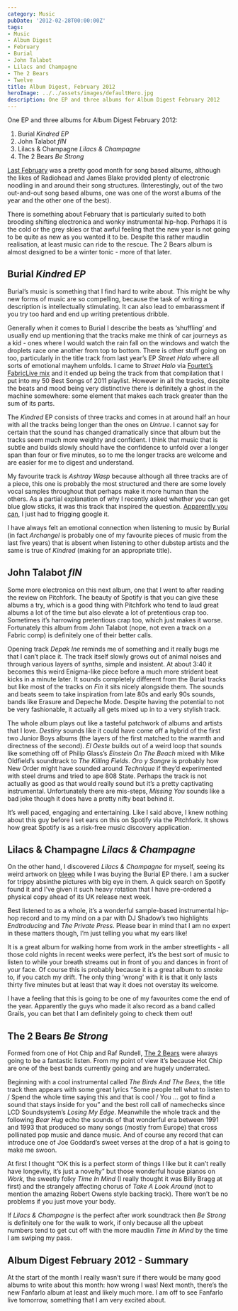 ```yaml
---
category: Music
pubDate: '2012-02-28T00:00:00Z'
tags:
- Music
- Album Digest
- February
- Burial
- John Talabot
- Lilacs and Champagne
- The 2 Bears
- Twelve
title: Album Digest, February 2012
heroImage: ../../assets/images/defaultHero.jpg
description: One EP and three albums for Album Digest February 2012
---
```

One EP and three albums for Album Digest February 2012:

1. Burial _Kindred EP_
2. John Talabot _fIN_
3. Lilacs & Champagne _Lilacs & Champagne_
4. The 2 Bears _Be Strong_

[Last February](album-digest-february-2011) was a pretty good month for song based albums, although the likes of Radiohead and James Blake provided plenty of electronic noodling in and around their song structures. (Interestingly, out of the two out-and-out song based albums, one was one of the worst albums of the year and the other one of the best).

There is something about February that is particularly suited to both brooding shifting electronica and wonky instrumental hip-hop. Perhaps it is the cold or the grey skies or that awful feeling that the new year is not going to be quite as new as you wanted it to be. Despite this rather maudlin realisation, at least music can ride to the rescue. The 2 Bears album is almost designed to be a winter tonic - more of that later.

## Burial _Kindred EP_

 Burial’s music is something that I find hard to write about. This might be why new forms of music are so compelling, because the task of writing a description is intellectually stimulating. It can also lead to embarassment if you try too hard and end up writing pretentious dribble.

Generally when it comes to Burial I describe the beats as ‘shuffling’ and usually end up mentioning that the tracks make me think of car journeys as a kid - ones where I would watch the rain fall on the windows and watch the droplets race one another from top to bottom. There is other stuff going on too, particularly in the title track from last year’s EP _Street Halo_ where all sorts of emotional mayhem unfolds. I came to _Street Halo_ via [Fourtet’s FabricLive mix](http://www.fabriclondon.com/store/catalog/product/view/id/340/s/fabriclive-59/categories/8/) and it ended up being the track from that compilation that I put into my 50 Best Songs of 2011 playlist. However in all the tracks, despite the beats and mood being very distinctive there is definitely a ghost in the machine somewhere: some element that makes each track greater than the sum of its parts.

The _Kindred_ EP consists of three tracks and comes in at around half an hour with all the tracks being longer than the ones on _Untrue_. I cannot say for certain that the sound has changed dramatically since that album but the tracks seem much more weighty and confident. I think that music that is subtle and builds slowly should have the confidence to unfold over a longer span than four or five minutes, so to me the longer tracks are welcome and are easier for me to digest and understand.

My favourite track is _Ashtray Wasp_ because although all three tracks are of a piece, this one is probably the most structured and there are some lovely vocal samples throughout that perhaps make it more human than the others. As a partial explanation of why I recently asked whether you can get blue glow sticks, it was this track that inspired the question. [Apparently you can](http://www.google.co.uk/search?q=blue%20glow%20sticks), I just had to frigging google it.

I have always felt an emotional connection when listening to music by Burial (in fact _Archangel_ is probably one of my favourite pieces of music from the last five years) that is absent when listening to other dubstep artists and the same is true of _Kindred_ (making for an appropriate title).

## John Talabot _fIN_

Some more electronica on this next album, one that I went to after reading the review on Pitchfork. The beauty of Spotify is that you can give these albums a try, which is a good thing with Pitchfork who tend to laud great albums a lot of the time but also elevate a lot of pretentious crap too. Sometimes it’s harrowing pretentious crap too, which just makes it worse. Fortunately this album from John Talabot (nope, not even a track on a Fabric comp) is definitely one of their better calls.

Opening track _Depak Ine_ reminds me of something and it really bugs me that I can’t place it. The track itself slowly grows out of animal noises and through various layers of synths, simple and insistent. At about 3:40 it becomes this weird Enigma-like piece before a much more strident beat kicks in a minute later. It sounds completely different from the Burial tracks but like most of the tracks on _Fin_ it sits nicely alongside them. The sounds and beats seem to take inspiration from late 80s and early 90s sounds, bands like Erasure and Depeche Mode. Despite having the potential to not be very fashionable, it actually all gets mixed up in to a very stylish track.

The whole album plays out like a tasteful patchwork of albums and artists that I love. _Destiny_ sounds like it could have come off a hybrid of the first two Junior Boys albums (the layers of the first matched to the warmth and directness of the second). _El Oeste_ builds out of a weird loop that sounds like something off of Philip Glass’s _Einstein On The Beach_ mixed with Mike Oldfield’s soundtrack to _The Killing Fields_. _Oro y Sangre_ is probably how New Order might have sounded around _Technique_ if they’d experimented with steel drums and tried to ape 808 State. Perhaps the track is not actually as good as that would really sound but it’s a pretty captivating instrumental. Unfortunately there are mis-steps, _Missing You_ sounds like a bad joke though it does have a pretty nifty beat behind it.

It’s well paced, engaging and entertaining. Like I said above, I knew nothing about this guy before I set ears on this on Spotify via the Pitchfork. It shows how great Spotify is as a risk-free music discovery application.

## Lilacs & Champagne _Lilacs & Champagne_

On the other hand, I discovered _Lilacs & Champagne_ for myself, seeing its weird artwork on [bleep](www.bleep.com) while I was buying the Burial EP there. I am a sucker for trippy absinthe pictures with big eye in them. A quick search on Spotify found it and I’ve given it such heavy rotation that I have pre-ordered a physical copy ahead of its UK release next week.

Best listened to as a whole, it’s a wonderful sample-based instrumental hip-hop record and to my mind on a par with DJ Shadow’s two highlights _Endtroducing_ and _The Private Press_. Please bear in mind that I am no expert in these matters though, I’m just telling you what my ears like!

It is a great album for walking home from work in the amber streetlights - all those cold nights in recent weeks were perfect, it’s the best sort of music to listen to while your breath streams out in front of you and dances in front of your face. Of course this is probably because it is a great album to _smoke_ to, if you catch my drift. The only thing ‘wrong’ with it is that it only lasts thirty five minutes but at least that way it does not overstay its welcome.

I have a feeling that this is going to be one of my favourites come the end of the year. Apparently the guys who made it also record as a band called Grails, you can bet that I am definitely going to check them out!

## The 2 Bears _Be Strong_

Formed from one of Hot Chip and Raf Rundell, [The 2 Bears](http://www.the2bears.co.uk/) were always going to be a fantastic listen. From my point of view it’s because Hot Chip are one of the best bands currently going and are hugely underrated.

Beginning with a cool instrumental called _The Birds And The Bees_, the title track then appears with some great lyrics “Some people tell what to listen to / Spend the whole time saying this and that is cool / You … got to find a sound that stays inside for you” and the best roll call of namechecks since LCD Soundsystem’s _Losing My Edge_. Meanwhile the whole track and the following _Bear Hug_ echo the sounds of that wonderful era between 1991 and 1993 that produced so many songs (mostly from Europe) that cross pollinated pop music and dance music. And of course any record that can introduce one of Joe Goddard’s sweet verses at the drop of a hat is going to make me swoon.

At first I thought “OK this is a perfect storm of things I like but it can’t really have longevity, it’s just a novelty” but those wonderful house pianos on _Work_, the sweetly folky _Time In Mind_ (I really thought it was Billy Bragg at first) and the strangely affecting chorus of _Take A Look Around_ (not to mention the amazing Robert Owens style backing track). There won’t be no problems if you just move your body.

If _Lilacs & Champagne_ is the perfect after work soundtrack then _Be Strong_ is definitely one for the walk to work, if only because all the upbeat numbers tend to get cut off with the more maudlin _Time In Mind_ by the time I am swiping my pass.

## Album Digest February 2012 - Summary
At the start of the month I really wasn’t sure if there would be many good albums to write about this month: how wrong I was! Next month, there’s the new Fanfarlo album at least and likely much more. I am off to see Fanfarlo live tomorrow, something that I am very excited about.